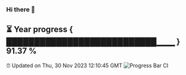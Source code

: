 ### Hi there 👋
⏳ Year progress { ███████████████████████████▁▁▁ } 91.37 %
---
⏰ Updated on Thu, 30 Nov 2023 12:10:45 GMT
![Progress Bar CI](https://github.com/Moyi321/Moyi321/workflows/Progress%20Bar%20CI/badge.svg)
